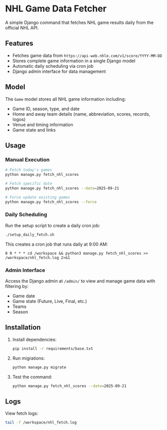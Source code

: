 # NHL Game Data Fetcher

A simple Django command that fetches NHL game results daily from the official NHL API.

## Features

- Fetches game data from `https://api-web.nhle.com/v1/score/YYYY-MM-DD`
- Stores complete game information in a single Django model
- Automatic daily scheduling via cron job
- Django admin interface for data management

## Model

The `Game` model stores all NHL game information including:
- Game ID, season, type, and date
- Home and away team details (name, abbreviation, scores, records, logos)
- Venue and timing information
- Game state and links

## Usage

### Manual Execution

```bash
# Fetch today's games
python manage.py fetch_nhl_scores

# Fetch specific date
python manage.py fetch_nhl_scores --date=2025-09-21

# Force update existing games
python manage.py fetch_nhl_scores --force
```

### Daily Scheduling

Run the setup script to create a daily cron job:

```bash
./setup_daily_fetch.sh
```

This creates a cron job that runs daily at 9:00 AM:
```
0 9 * * * cd /workspace && python3 manage.py fetch_nhl_scores >> /workspace/nhl_fetch.log 2>&1
```

### Admin Interface

Access the Django admin at `/admin/` to view and manage game data with filtering by:
- Game date
- Game state (Future, Live, Final, etc.)
- Teams
- Season

## Installation

1. Install dependencies:
   ```bash
   pip install -r requirements/base.txt
   ```

2. Run migrations:
   ```bash
   python manage.py migrate
   ```

3. Test the command:
   ```bash
   python manage.py fetch_nhl_scores --date=2025-09-21
   ```

## Logs

View fetch logs:
```bash
tail -f /workspace/nhl_fetch.log
```